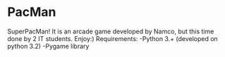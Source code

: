 # PacMan
SuperPacMan!
It is an arcade game developed by Namco, but this time done by 2 IT students.
Enjoy:)
Requirements:
   -Python 3.+ (developed on python 3.2)
   -Pygame library
